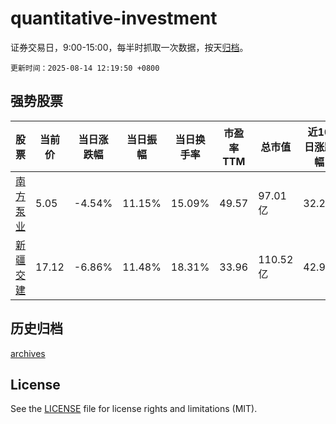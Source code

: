 # quantitative-investment

证券交易日，9:00-15:00，每半时抓取一次数据，按天[归档](archives)。

`更新时间：2025-08-14 12:19:50 +0800`

## 强势股票

|股票|当前价|当日涨跌幅|当日振幅|当日换手率|市盈率TTM|总市值|近10日涨跌幅|
|----|----|----|----|----|----|----|----|
|[南方泵业](https://xueqiu.com/S/SZ300145)|5.05|-4.54%|11.15%|15.09%|49.57|97.01亿|32.2%|
|[新疆交建](https://xueqiu.com/S/SZ002941)|17.12|-6.86%|11.48%|18.31%|33.96|110.52亿|42.9%|

## 历史归档

[archives](archives)

## License

See the [LICENSE](LICENSE) file for license rights and limitations (MIT).